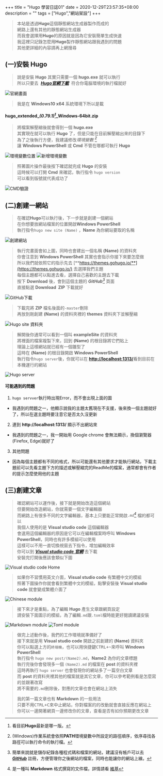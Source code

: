 +++
title = "Hugo 學習日誌01"
date = 2020-12-29T23:57:35+08:00
description = ""
tags = ["Hugo","網站架設"]
+++

>本站是透過**Hugo**這個靜態網站生成器製作而成的<br>
網路上還有其他的靜態網站生成器<br>
而我會選擇用**Hugo**的原因就是因為它安裝簡單生成快速<br>
我這裡只記錄怎麼用**Hugo**製作靜態網站跟我遇到的問題<br>
其他更詳細的內容請再上網搜尋
<!--more-->
## (一)安裝 **Hugo**
>說是安裝 **Hugo** 其實只需要一個 **hugo.exe** 就可以執行<br>
所以只要去&nbsp;&nbsp;[_**Hugo官網下載**_](https://gohugo.io/getting-started/installing)&nbsp;&nbsp;符合你電腦環境的執行檔就好</p>

![官網畫面](/github.io/image/Learn_Hugo/DownLoadHugo01.png)
>我是在 **Windows10&nbsp;x64** 系統環境下所以是載 
#### hugo_extended_<cite>(0.79.1)[^1]</cite>_Windows-64bit.zip
>將檔案解壓縮後就會得到一個&nbsp;**hugo.exe**<br>
其實現在就可以執行 **Hugo** 了，但是只能在目前解壓縮出來的目錄下<br>
為了之後執行方便，我建議修改<cite>環境變數&nbsp;[^2]</cite><br>
讓 **Windows PowerShell** 或 **Cmd** 不管在哪都可執行 **Hugo**<br>

![環境變數位置](/github.io/image/Learn_Hugo/DownLoadHugo02.png)
![新增環境變數](/github.io/image/Learn_Hugo/DownLoadHugo03.png)
>照著圖片操作最後按下確認就完成 **Hugo** 的安裝<br>
這時候可以打開 **Cmd** 來確認，執行指令 `hugo version`<br>
可以看到版號就代表成功了

![CMD驗證](/github.io/image/Learn_Hugo/DownLoadHugo04.png)
[^1]:看目前**Hugo**最新是哪一版。
[^2]:(Windows)作業系統會依照**PATH**環境變數中所設定的路徑順序，依序尋找各路徑可以執行命令的執行檔。
## (二)創建一網站
> 在確認**Hugo**可以執行後，下一步就是創建一個網站<br>
> 在你想要放網站檔案的位置開啟**Windows PowerShell**<br>
> 執行指令`hugo new site (Name)`
> ，**Name** 為你網站要取的名稱

![創建網站](/github.io/image/Learn_Hugo/CreateNewSite01.png)
>執行完畫面會如上圖，同時也會建出一個名稱 **(Name)** 的資料夾<br>
你會注意到 **Windows PowerShell** 其實也會指示你接下來要怎麼做<br>
所以我們就依照它的指示先去&nbsp;[**https://themes.gohugo.io/**](https://themes.gohugo.io/) 去選擇我們主題<br>
每個主題都可以點進去看，選擇自己喜歡的主題去下載<br>
按下 **Download** 後，會到這個主題的 <cite>**GitHub**[^3]</cite> 頁面<br>
直接點選 **Download&nbsp;&nbsp;ZIP** 下載就好

![GitHub下載](/github.io/image/Learn_Hugo/CreateNewSite02.png)
>下載完將 **ZIP** 檔名後面的`-master`刪除<br>
再放到剛創建 **(Name)** 的資料夾裡的 **themes** 資料夾下並解壓縮

![Hugo site 資料夾](/github.io/image/Learn_Hugo/CreateNewSite03.png)
>解開後你通常可以看到一個叫 **exampleSite** 的資料夾<br>
將裡面的檔案複製下來，回到 **(Name)** 的根目錄將它們貼上<br>
理論上這樣網站就已經有一個雛型了<br>
這時在 **(Name)** 的根目錄開啟 **Windows PowerShell** <br>
執行指令`hugo server`後，你就可以在 [**http://localhost:1313/**](http://localhost:1313/)看到目前在本機運行的網站

![Hugo server](/github.io/image/Learn_Hugo/CreateNewSite04.png)
#### 可能遇到的問題
1.  `hugo servver`執行時出現Error，而不會出現上面的圖<br>
-    我遇到的問題之一，他顯示說我的主題太舊現在不支援，後來換一個主題就好了，所以在選主題時要注意它是否太久沒更新<p>
2.   連到 **http://localhost:1313/** 顯示不出網站來
-    我遇到的問題之一，我一開始用 Google chrome 會無法顯示，換個瀏覽器(Firefox, Edge)就好了 <p>  
3.   其他問題
-    因為每個主題都有不同的格式，所以可能還有其他要求才能執行網站，下載主題前可以先看主題下方的描述或解壓縮完的ReadMe的檔案，通常都會有作者的提示怎麼使用他的主題
[^3]:簡單來說就是儲存紀錄各種程式碼和檔案的網站，建議沒有帳戶可以去 [_**GitHub**_](https://github.com/) 註冊，方便管理你之後網站的檔案，同時也能讓你的網站上線。
## (三)創建文章

> 確認網站可以運作後，接下就是開始改造這個網站<br>
> 但要開始改造網站，你就需要一個文字編輯器<br>
> 而網路上有很多不同的文字編輯器，基本上只要能正常開啟<cite>`.md`[^4]</cite> 檔的都可以<br>
> 我個人使用的是 **Visual studio code** 這個編輯器<br>
> 會選用這個編輯器的原因是它可以在編輯檔案時呼叫 **Windows PowerShell**，同時也有許多模組可以使用 <br>
> 這樣可以不用一直切換視窗去下指令，增加編輯效率<br>
> 你可以到 [_**Visual studio code 官網**_](https://code.visualstudio.com/) 去下載<br>
> 安裝完打開後應該會類似下圖

![Visual studio code Home](/github.io/image/Learn_Hugo/CreateNewContent00.png)
>如果你不習慣用英文介面，**Visual studio code** 有繁體中文的模組<br>
照著下圖操作你就會看到繁體中文的模組，點擊安裝後 **Visual studio code** 就會變成繁體介面了<br>

![Chinese module](/github.io/image/Learn_Hugo/CreateNewContent01.png)
>接下來才是重點，為了編輯 **Hugo** 產生文章跟網頁設定<br>
請安裝下面圖示的模組，為了編輯`.md`跟`.toml`檔時能更好閱讀建議安裝

![Markdown module](/github.io/image/Learn_Hugo/CreateNewContent02.png)
![Toml module](/github.io/image/Learn_Hugo/CreateNewContent03.png)
>做完上述動作後，我們的工作環境就準備好了<br>
接下來就是用 **Visual studio code** 開啟之前創建的 **(Name)** 資料夾<br>
你可以點選上方的`終端機`，也可以用快捷鍵<kbd><kbd>CTRL</kbd>+<kbd>~</kbd></kbd>來呼叫 **Windows PowerShell**<br>
>執行指令 `hugo new post/(Name2).md`，**Name2** 為你的文章標題<br>
執行完後你會發現多一個 `(Name2).md` 的檔案在 **post** 的資料夾裡<br>
這時再執行 `hugo server` 也會發現你的網站多了一篇空白文章<br>
而 **post** 的資料夾裡其他的檔案就是其它文章，你可以參考範例看是怎麼寫的並跟著改寫<br>
將不需要的`.md`刪除後，對應的文章也會在網站上消失</p>
我的第一篇文章也有 **Markdown** 的一些用法<br>
只要不用<kbd><kbd>CTRL</kbd>+<kbd>C</kbd></kbd>來中止網站，你對檔案的的改動就會直接反應在網站上<br>
你可以一邊開著網頁一邊修改你的文章，查看是否有如你預期更改文章<br>

[^4]:是一種叫 **Markdown** 格式撰寫的文件檔，詳情請看 [維基](https://zh.wikipedia.org/wiki/Markdown)